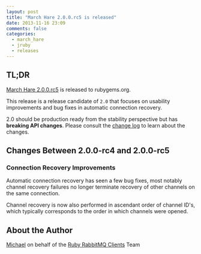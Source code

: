 ```yaml
---
layout: post
title: "March Hare 2.0.0.rc5 is released"
date: 2013-11-16 23:09
comments: false
categories:
  - march_hare
  - jruby
  - releases
---
```


## TL;DR

[March Hare 2.0.0.rc5](https://rubygems.org/gems/march_hare/versions/2.0.0.rc5) is
released to rubygems.org.

This release is a release candidate of `2.0` that focuses on
usability improvements and bug fixes in automatic connection recovery.

2.0 should be production ready from the stability perspective but has
**breaking API changes**.  Please consult the [change log](https://github.com/ruby-amqp/march_hare/blob/master/ChangeLog.md) to learn
about the changes.



## Changes Between 2.0.0-rc4 and 2.0.0-rc5

### Connection Recovery Improvements

Automatic connection recovery has seen a few bug fixes,
most notably channel recovery failures no longer terminate
recovery of other channels on the same connection.

Channel recovery is now also performed in ascendant order of channel
ID's, which typically corresponds to the order in which channels
were opened.


## About the Author

[Michael](http://twitter.com/michaelklishin) on behalf of the [Ruby RabbitMQ Clients](http://github.com/ruby-amqp) Team
